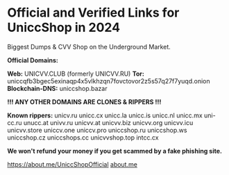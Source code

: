 # Official and Verified Links for UniccShop in 2024

Biggest Dumps & CVV Shop on the Underground Market.

**Official Domains:**

**Web:** UNICVV.CLUB (formerly UNICVV.RU)
**Tor:** uniccqfb3bgec5exinaqp4x5vlkhzqn7fovctovor2z5s57q27f7yuqd.onion
**Blockchain-DNS:** uniccshop.bazar

**!!! ANY OTHER DOMAINS ARE CLONES & RIPPERS !!!**

**Known rippers:**
unicv.ru
unicc.cx
unicc.la
unicc.is
unicc.nl
unicc.mx
uni-cc.ru
unucc.at
univv.ru
unicvv.at
unicvv.biz
unicvv.org
unicvv.icu
unicvv.store
uniccv.one
uniccv.pro
uniccshop.ru
uniccshop.ws
uniccshop.cz
uniccshops.cc
unicvvshop.top
intcc.cx

**We won't refund your money if you get scammed by a fake phishing site.**

https://about.me/UniccShopOfficial
[about.me](https://about.me/UniccShopOfficial)
